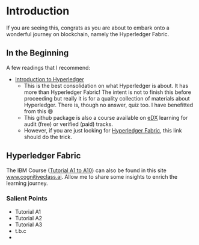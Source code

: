 # Introduction

If you are seeing this, congrats as you are about to embark onto a wonderful journey on blockchain, namely the Hyperledger Fabric. 

## In the Beginning

A few readings that I recommend:
*  [Introduction to Hyperledger](https://github.com/hyperledger-archives/education/tree/master/LFS171x) 
    *  This is the best consolidation on what Hyperledger is about. It has more than Hyperledger Fabric! The intent is not to finish this before proceeding but really it is for a quality collection of materials about Hyperledger. There is, though no answer, quiz too. I have benefitted from this :smile:
    *  This github package is also a course available on [eDX](https://www.edx.org/course/introduction-to-hyperledger-blockchain-technologie) learning for audit (free) or verified (paid) tracks. 
    *  However, if you are just looking for [Hyperledger Fabric](https://github.com/tkokhing/fabric), this link should do the trick. 

## Hyperledger Fabric

The IBM Course ([Tutorial A1 to A10](https://cognitiveclass.ai/courses/ibm-blockchain-foundation-dev)) can also be found in this site www.cognitiveclass.ai. Allow me to share some insights to enrich the learning journey. 

### Salient Points 
*  Tutorial A1
*  Tutorial A2
*  Tutorial A3
*  t.b.c
*  
